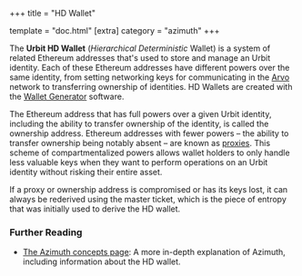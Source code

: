 +++
title = "HD Wallet"

template = "doc.html"
[extra]
category = "azimuth"
+++

The **Urbit HD Wallet** (_Hierarchical Deterministic_ Wallet) is a system of related Ethereum addresses that's used to store and manage an Urbit identity. Each of these Ethereum addresses have different powers over the same identity, from setting networking keys for communicating in the [Arvo](/docs/glossary/arvo) network to transferring ownership of identities. HD Wallets are created with the [Wallet Generator](/docs/glossary/wallet-generator) software.

The Ethereum address that has full powers over a given Urbit identity, including the ability to transfer ownership of the identity, is called the ownership address. Ethereum addresses with fewer powers – the ability to transfer ownership being notably absent – are known as [proxies](/docs/glossary/proxies). This scheme of compartmentalized powers allows wallet holders to only handle less valuable keys when they want to perform operations on an Urbit identity without risking their entire asset.

If a proxy or ownership address is compromised or has its keys lost, it can always be rederived using the master ticket, which is the piece of entropy that was initially used to derive the HD wallet.

### Further Reading

- [The Azimuth concepts page](/docs/azimuth/advanced-azimuth-tools): A more in-depth explanation of Azimuth, including information about the HD wallet.
